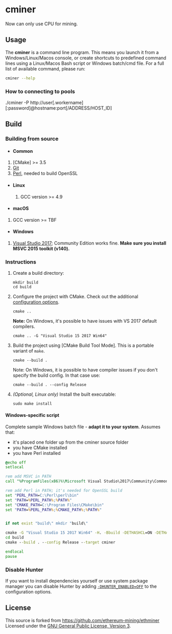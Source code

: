 # cminer

Now can only use CPU for mining.

## Usage

The **cminer** is a command line program. This means you launch it
from a Windows/Linux/Macos console, or create shortcuts to
predefined command lines using a Linux/Macos Bash script or Windows batch/cmd file.
For a full list of available command, please run:

```sh
cminer --help
```

### How to connecting to pools

./cminer -P http://user[.workername][:password]@hostname:port[/ADDRESS/HOST_ID]


## Build

### Building from source

- #### Common

1. [CMake] >= 3.5
2. [Git](https://git-scm.com/downloads)
3. [Perl](https://www.perl.org/get.html), needed to build OpenSSL

- #### Linux

   1. GCC version >= 4.9

- #### macOS

1. GCC version >= TBF

- #### Windows

1. [Visual Studio 2017](https://www.visualstudio.com/downloads/); Community Edition works fine. **Make sure you install MSVC 2015 toolkit (v140).**

### Instructions

1. Create a build directory:

    ```shell
    mkdir build
    cd build
    ```

2. Configure the project with CMake. Check out the additional [configuration options](#cmake-configuration-options).

    ```shell
    cmake ..
    ```

    **Note:** On Windows, it's possible to have issues with VS 2017 default compilers.

    ```shell
    cmake .. -G "Visual Studio 15 2017 Win64"
    ```

4. Build the project using [CMake Build Tool Mode]. This is a portable variant of `make`.

    ```shell
    cmake --build .
    ```

    Note: On Windows, it is possible to have compiler issues if you don't specify the build config. In that case use:

    ```shell
    cmake --build . --config Release
    ```

5. _(Optional, Linux only)_ Install the built executable:

    ```shell
    sudo make install
    ```

#### Windows-specific script

Complete sample Windows batch file - **adapt it to your system**. Assumes that:

* it's placed one folder up from the cminer source folder
* you have CMake installed
* you have Perl installed

```bat
@echo off
setlocal

rem add MSVC in PATH
call "%ProgramFiles(x86)%\Microsoft Visual Studio\2017\Community\Common7\Tools\VsMSBuildCmd.bat"

rem add Perl in PATH; it's needed for OpenSSL build
set "PERL_PATH=C:\Perl\perl\bin"
set "PATH=%PERL_PATH%;%PATH%"
set "CMAKE_PATH=C:\Program Files\CMake\bin"
set "PATH=%PERL_PATH%;%CMAKE_PATH%;%PATH%"


if not exist "build\" mkdir "build\"

cmake -G "Visual Studio 15 2017 Win64" -H. -Bbuild -DETHASHCL=ON -DETHASHCUDA=ON -DAPICORE=ON ..
cd build
cmake --build . --config Release --target cminer

endlocal
pause
```

### Disable Hunter

If you want to install dependencies yourself or use system package manager you can disable Hunter by adding
[`-DHUNTER_ENABLED=OFF`](https://docs.hunter.sh/en/latest/reference/user-variables.html#hunter-enabled)
to the configuration options.



## License

This source is forked from https://github.com/ethereum-mining/ethminer
Licensed under the [GNU General Public License, Version 3](LICENSE).

